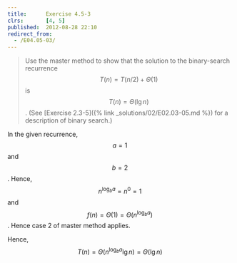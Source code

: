 ```yaml
---
title:      Exercise 4.5-3
clrs:       [4, 5]
published:  2012-08-28 22:10
redirect_from:
  - /E04.05-03/
---
```


> Use the master method to show that the solution to the binary-search recurrence $$T(n) = T(n/2) + \Theta(1)$$ is $$T(n) = \Theta(\lg n)$$. (See [Exercise 2.3-5]({% link _solutions/02/E02.03-05.md %}) for a description of binary search.)

In the given recurrence, $$a = 1$$ and $$b = 2$$. Hence, $$n^{\log_b a} = n^0 = 1$$ and $$f(n) = \Theta(1) = \Theta(n^{\log_b a})$$. Hence case 2 of master method applies.

Hence, $$T(n) = \Theta(n^{\log_b a} \lg n) = \Theta(\lg n)$$
